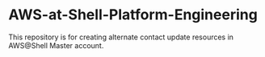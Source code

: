 # AWS-at-Shell-Platform-Engineering
This repository is for creating alternate contact update resources in AWS@Shell Master account.